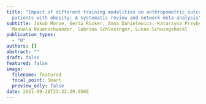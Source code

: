 ```yaml
---
title: "Impact of different training modalities on anthropometric outcomes in
  patients with obesity: A systematic review and network meta-analysis"
subtitle: Jakub Morze, Gerta Rücker, Anna Danielewicz, Katarzyna Przybyłowicz,
  Manuela Neuenschwander, Sabrina Schlesinger, Lukas Schwingshackl
publication_types:
  - "0"
authors: []
abstract: ""
draft: false
featured: false
image:
  filename: featured
  focal_point: Smart
  preview_only: false
date: 2021-09-20T23:32:29.950Z
---
```

